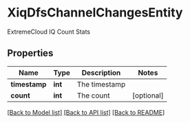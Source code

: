 # XiqDfsChannelChangesEntity

ExtremeCloud IQ Count Stats
## Properties
Name | Type | Description | Notes
------------ | ------------- | ------------- | -------------
**timestamp** | **int** | The timestamp | 
**count** | **int** | The count | [optional] 

[[Back to Model list]](../README.md#documentation-for-models) [[Back to API list]](../README.md#documentation-for-api-endpoints) [[Back to README]](../README.md)


